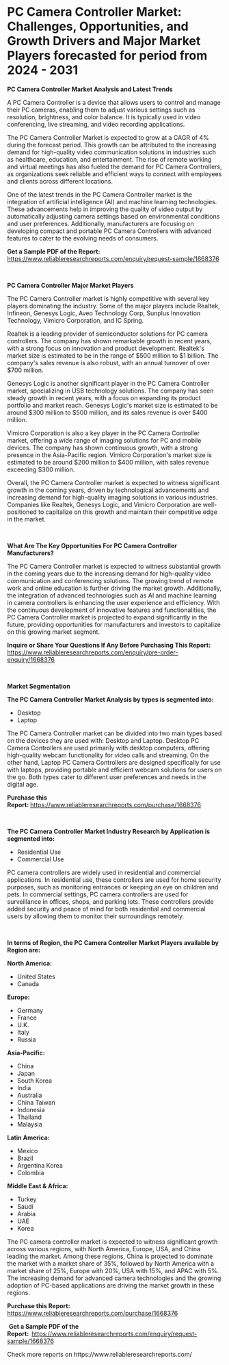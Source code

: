 <p><h1>PC Camera Controller Market: Challenges, Opportunities, and Growth Drivers and Major Market Players forecasted for period from 2024 - 2031</h1></p><p><strong>PC Camera Controller Market Analysis and Latest Trends</strong></p>
<p><p>A PC Camera Controller is a device that allows users to control and manage their PC cameras, enabling them to adjust various settings such as resolution, brightness, and color balance. It is typically used in video conferencing, live streaming, and video recording applications.</p><p>The PC Camera Controller Market is expected to grow at a CAGR of 4% during the forecast period. This growth can be attributed to the increasing demand for high-quality video communication solutions in industries such as healthcare, education, and entertainment. The rise of remote working and virtual meetings has also fueled the demand for PC Camera Controllers, as organizations seek reliable and efficient ways to connect with employees and clients across different locations.</p><p>One of the latest trends in the PC Camera Controller market is the integration of artificial intelligence (AI) and machine learning technologies. These advancements help in improving the quality of video output by automatically adjusting camera settings based on environmental conditions and user preferences. Additionally, manufacturers are focusing on developing compact and portable PC Camera Controllers with advanced features to cater to the evolving needs of consumers.</p></p>
<p><strong>Get a Sample PDF of the Report:&nbsp;</strong> <a href="https://www.reliableresearchreports.com/enquiry/request-sample/1668376">https://www.reliableresearchreports.com/enquiry/request-sample/1668376</a></p>
<p>&nbsp;</p>
<p><strong>PC Camera Controller Major Market Players</strong></p>
<p><p>The PC Camera Controller market is highly competitive with several key players dominating the industry. Some of the major players include Realtek, Infineon, Genesys Logic, Aveo Technology Corp, Sunplus Innovation Technology, Vimicro Corporation, and IC Spring.</p><p>Realtek is a leading provider of semiconductor solutions for PC camera controllers. The company has shown remarkable growth in recent years, with a strong focus on innovation and product development. Realtek's market size is estimated to be in the range of $500 million to $1 billion. The company's sales revenue is also robust, with an annual turnover of over $700 million.</p><p>Genesys Logic is another significant player in the PC Camera Controller market, specializing in USB technology solutions. The company has seen steady growth in recent years, with a focus on expanding its product portfolio and market reach. Genesys Logic's market size is estimated to be around $300 million to $500 million, and its sales revenue is over $400 million.</p><p>Vimicro Corporation is also a key player in the PC Camera Controller market, offering a wide range of imaging solutions for PC and mobile devices. The company has shown continuous growth, with a strong presence in the Asia-Pacific region. Vimicro Corporation's market size is estimated to be around $200 million to $400 million, with sales revenue exceeding $300 million.</p><p>Overall, the PC Camera Controller market is expected to witness significant growth in the coming years, driven by technological advancements and increasing demand for high-quality imaging solutions in various industries. Companies like Realtek, Genesys Logic, and Vimicro Corporation are well-positioned to capitalize on this growth and maintain their competitive edge in the market.</p></p>
<p>&nbsp;</p>
<p><strong>What Are The Key Opportunities For PC Camera Controller Manufacturers?</strong></p>
<p><p>The PC Camera Controller market is expected to witness substantial growth in the coming years due to the increasing demand for high-quality video communication and conferencing solutions. The growing trend of remote work and online education is further driving the market growth. Additionally, the integration of advanced technologies such as AI and machine learning in camera controllers is enhancing the user experience and efficiency. With the continuous development of innovative features and functionalities, the PC Camera Controller market is projected to expand significantly in the future, providing opportunities for manufacturers and investors to capitalize on this growing market segment.</p></p>
<p><strong>Inquire or Share Your Questions If Any Before Purchasing This Report:</strong> <a href="https://www.reliableresearchreports.com/enquiry/pre-order-enquiry/1668376">https://www.reliableresearchreports.com/enquiry/pre-order-enquiry/1668376</a></p>
<p>&nbsp;</p>
<p><strong>Market Segmentation</strong></p>
<p><strong>The PC Camera Controller Market Analysis by types is segmented into:</strong></p>
<p><ul><li>Desktop</li><li>Laptop</li></ul></p>
<p><p>The PC Camera Controller market can be divided into two main types based on the devices they are used with: Desktop and Laptop. Desktop PC Camera Controllers are used primarily with desktop computers, offering high-quality webcam functionality for video calls and streaming. On the other hand, Laptop PC Camera Controllers are designed specifically for use with laptops, providing portable and efficient webcam solutions for users on the go. Both types cater to different user preferences and needs in the digital age.</p></p>
<p><strong>Purchase this Report:&nbsp;</strong><a href="https://www.reliableresearchreports.com/purchase/1668376">https://www.reliableresearchreports.com/purchase/1668376</a></p>
<p>&nbsp;</p>
<p><strong>The PC Camera Controller Market Industry Research by Application is segmented into:</strong></p>
<p><ul><li>Residential Use</li><li>Commercial Use</li></ul></p>
<p><p>PC camera controllers are widely used in residential and commercial applications. In residential use, these controllers are used for home security purposes, such as monitoring entrances or keeping an eye on children and pets. In commercial settings, PC camera controllers are used for surveillance in offices, shops, and parking lots. These controllers provide added security and peace of mind for both residential and commercial users by allowing them to monitor their surroundings remotely.</p></p>
<p>&nbsp;</p>
<p><strong>In terms of Region, the PC Camera Controller Market Players available by Region are:</strong></p>
<p>
    <p> <strong> North America: </strong>
        <ul>
            <li>United States</li>
            <li>Canada</li>
        </ul>
        </p> 
    <p> <strong> Europe: </strong>
        <ul>
            <li>Germany</li>
            <li>France</li>
            <li>U.K.</li>
            <li>Italy</li>
            <li>Russia</li>
        </ul>
        </p> 
    <p> <strong> Asia-Pacific: </strong>
        <ul>
            <li>China</li>
            <li>Japan</li>
            <li>South Korea</li>
            <li>India</li>
            <li>Australia</li>
            <li>China Taiwan</li>
            <li>Indonesia</li>
            <li>Thailand</li>
            <li>Malaysia</li>
        </ul>
        </p> 
    <p> <strong> Latin America: </strong>
        <ul>
            <li>Mexico</li>
            <li>Brazil</li>
            <li>Argentina Korea</li>
            <li>Colombia</li>
        </ul>
        </p> 
    <p> <strong> Middle East & Africa: </strong>
        <ul>
            <li>Turkey</li>
            <li>Saudi</li>
            <li>Arabia</li>
            <li>UAE</li>
            <li>Korea</li>
        </ul>
    </p>
    </p>
<p><p>The PC camera controller market is expected to witness significant growth across various regions, with North America, Europe, USA, and China leading the market. Among these regions, China is projected to dominate the market with a market share of 35%, followed by North America with a market share of 25%, Europe with 20%, USA with 15%, and APAC with 5%. The increasing demand for advanced camera technologies and the growing adoption of PC-based applications are driving the market growth in these regions.</p></p>
<p><strong>Purchase this Report: </strong><a href="https://www.reliableresearchreports.com/purchase/1668376">https://www.reliableresearchreports.com/purchase/1668376</a></p>
<p>&nbsp;<strong>Get a Sample PDF of the Report:&nbsp;&nbsp;</strong><a href="https://www.reliableresearchreports.com/enquiry/request-sample/1668376">https://www.reliableresearchreports.com/enquiry/request-sample/1668376</a></p>
<p><strong></strong></p>
<p>Check more reports on https://www.reliableresearchreports.com/</p>